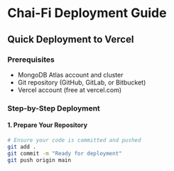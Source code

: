 # Chai-Fi Deployment Guide

## Quick Deployment to Vercel

### Prerequisites
- MongoDB Atlas account and cluster
- Git repository (GitHub, GitLab, or Bitbucket)
- Vercel account (free at vercel.com)

### Step-by-Step Deployment

#### 1. Prepare Your Repository
```bash
# Ensure your code is committed and pushed
git add .
git commit -m "Ready for deployment"
git push origin main






